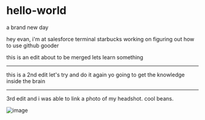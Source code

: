 # hello-world
a brand new day

hey evan, i'm at salesforce terminal starbucks
working on figuring out how to use github gooder

this is an edit about to be merged
lets learn something

---- 

this is a 2nd edit 
let's try and do it again yo
going to get the knowledge
inside the brain

---

3rd edit and i was able to link a photo of my headshot. 
cool beans.

![image](https://i2.wp.com/www.kingdompros.com/wp-content/uploads/2014/08/2014-Pira-Headshot-KPC.jpg?resize=1024%2C705)
